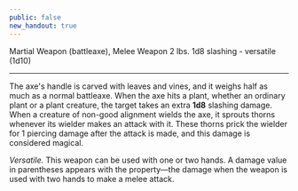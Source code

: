 ```yaml
---
public: false
new_handout: true
---
```


Martial Weapon (battleaxe), Melee Weapon
2 lbs.	1d8 slashing - versatile (1d10)

---
The axe's handle is carved with leaves and vines, and it weighs half as much as a normal battleaxe. When the axe hits a plant, whether an ordinary plant or a plant creature, the target takes an extra **1d8** slashing damage. When a creature of non-good alignment wields the axe, it sprouts thorns whenever its wielder makes an attack with it. These thorns prick the wielder for 1 piercing damage after the attack is made, and this damage is considered magical. 

_Versatile._ This weapon can be used with one or two hands. A damage value in parentheses appears with the property—the damage when the weapon is used with two hands to make a melee attack.
